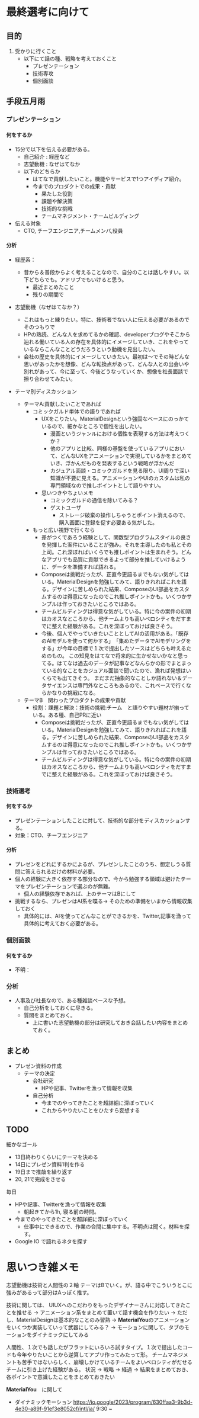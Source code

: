 # 最終選考に向けて

## 目的

1. 受かりに行くこと
    - 以下にて話の種、戦略を考えておくこと
        - プレゼンテーション
        - 技術専攻
        - 個別面談

## 手段五月雨

### プレゼンテーション
#### 何をするか
- 15分で以下を伝える必要がある。
    - 自己紹介 : 経歴など
    - 志望動機 : なぜはてなか
    - 以下のどちらか
        - はてなで貢献したいこと。機能やサービスで1つアイディア紹介。
        - 今までのプロダクトでの成果・貢献
            - 果たした役割
            - 課題や解決策
            - 技術的な挑戦
            - チームマネジメント・チームビルディング
- 伝える対象
    - CTO, チーフエンジニア,チームメンバ,役員

#### 分析
- 経歴系：
    - 昔から＆普段からよく考えることなので、自分のことは話しやすい。以下どちらでも。アドリブでもいけると思う。
        - 最近まとめたこと
        - 残りの期間で

- 志望動機（なぜはてなか？）
    - これはもっと練りたい。特に、技術者でない人に伝える必要があるのでそのつもりで
    - HPの熟読、どんな人を求めてるかの確認、developerブログやそこから辿れる働いている人の存在を具体的にイメージしていき、これをやっているならこんなことどうだろうという動機を見出したい。
    - 会社の歴史を具体的にイメージしていきたい。最初は〜でその時どんな思いがあったかを想像、どんな転換点があって、どんな人との出会いや別れがあって、今に至って、今後どうなっていくか、想像を社長面談で擦り合わせてみたい。
- テーマ別ディスカッション
    - テーマA:貢献したいことであれば
        - コミックガルド単体での語りであれば
            - UXをこりたい。MaterialDesignという強固なベースにのっかているので、細かなところで個性を出したい。
                - 漫画というジャンルにおける個性を表現する方法は考えつくか？
                - 他のアプリと比較、同様の基盤を使っているアプリにおいて、どんなUXをアニメーションで実現しているかをまとめていき、浮かんだものを発表するという戦略が浮かんだ
                - カジュアル面談・コミックガルドを見る限り、UI周りで深い知識が不要に見える。アニメーションやUIのカスタムは私の専門領域なので推しポイントとして語りやすい。  
            - 思いつきやちょいメモ
                - コミックガルドの通信を除いてみる？
                - ゲストユーザ
                    - ストレージ破棄の操作しちゃうとポイント消えるので、購入画面に登録を促す必要ある気がした。
        - もっと広い視野で行くなら
            - 差がつくであろう経験として、関数型プログラムスタイルの良さを発揮した案件にいることが強み。それを主導したのも私とその上司。これ深ぼればいくらでも推しポイントは生まれそう。どんなアプリでも品質に貢献できるよって部分を推していけるように、データを準備すれば語れる。
            - Composeは挑戦だったが、正直今更語るまでもない気がしてはいる。MaterialDesignを勉強してみて、語りきれればこれを語る。デザインに苦しめられた結果、ComposeのUI部品をカスタムするのは得意になったのでこれ推しポイントかも。いくつかサンプルは作っておきたいところではある。
            - チームビルディングは得意な気がしている。特に今の案件の初期はカオスなところから、他チームよりも高いベロシティをだすまでに整えた経験がある。これを深ぼっておけば良さそう。
            - 今後、個人でやっていきたいこととしてAIの活用がある。「既存のAIモデルを使って何かする」　「集めたデータでAIモデリングをする」が今年の目標で１次で提出したソースはどちらも叶えるためのもの。
            この知見をはてなで将来的に生かせないかなと思ってる。はてなは過去のデータが記事などなんらかの形でまとまっている的なことをカジュアル面談で聞いたので、漁れば発想はいくらでも出てきそう。
            まだまだ抽象的なことしか語れない＆データサイエンスは専門外なところもあるので、これベースで行くならかなりの挑戦になる。
    - テーマB　関わったプロダクトの成果や貢献
        - 役割：課題と解決：技術の挑戦:チーム　と語りやすい題材が揃っている。ある種、自己PRに近い
            - Composeは挑戦だったが、正直今更語るまでもない気がしてはいる。MaterialDesignを勉強してみて、語りきれればこれを語る。デザインに苦しめられた結果、ComposeのUI部品をカスタムするのは得意になったのでこれ推しポイントかも。いくつかサンプルは作っておきたいところではある。
            - チームビルディングは得意な気がしている。特に今の案件の初期はカオスなところから、他チームよりも高いベロシティをだすまでに整えた経験がある。これを深ぼっておけば良さそう。

### 技術選考
#### 何をするか
- プレゼンテーションしたことに対して、技術的な部分をディスカッションする。
- 対象：CTO、チーフエンジニア

#### 分析

- プレゼンをどれにするかによるが、プレゼンしたことのうち、想定しうる質問に答えられるだけの材料が必要。
- 個人の経験に大きく依存する部分なので、今から勉強する領域は避けたテーマをプレゼンテーションで選ぶのが無難。
    - 個人の経験依存であれば、上のテーマはBにして
- 挑戦するなら、プレゼンはAI系を喋る-> そのための準備をいまから情報収集しておく
    - 具体的には、AIを使ってどんなことができるかを、Twitter,記事を漁って具体的に考えておく必要がある。

### 個別面談
#### 何をするか

- 不明：

### 分析

- 人事及び社長なので、ある種雑談ベースな予想。
    - 自己分析をしておくに尽きる。
    - 質問をまとめておく。
        - 上に書いた志望動機の部分は研究しておき会話したい内容をまとめておく。


## まとめ
- プレゼン資料の作成
    - テーマの決定
        - 会社研究
            - HPや記事、Twitterを漁って情報を収集
        - 自己分析
            - 今までのやってきたことを超詳細に深ぼっていく
            - これからやりたいことをひたすら妄想する


## TODO 
細かなゴール
- 13日終わりくらいにテーマを決める
- 14日にプレゼン資料1判を作る
- 19日まで推敲を繰り返す
- 20, 21で完成をさせる

毎日
- HPや記事、Twitterを漁って情報を収集
    - 朝起きてから1h, 寝る前の時間。
- 今までのやってきたことを超詳細に深ぼっていく
    - 仕事中にできるので、作業の合間に集中する。不明点は聞く。材料を探す。
- Google IO で語れるネタを探す



# 思いつき雑メモ
志望動機は技術と人間性の２軸
テーマはBでいく。が、語る中でこういうとこに強みがあるって部分はAっぽく推す。

技術に関しては、
UIUXへのこだわりをもったデザイナーさんに対応してきたことを推せる
-> アニメーション系をまとめて置いて話す機会を作りたい
-> ただし、MaterialDesignは基本的なことのみ習熟
-> **MaterialYou**のアニメーションをいくつか実装していって武器にしてみる？
-> モーションに関して、タブのモーションをダイナミックにしてみる

人間性、１次でも話したがフラットにいろいろ試すタイプ。１次で提出したコードも今年やりたいことから逆算してアプリ作ってみたって形。
チームマネジメントも苦手ではないらしく、崩壊しかけているチームをよいベロシティがだせるチームに引き上げた経験がある。
状況 -> 戦略 -> 経過 -> 結果をまとめておき、各ポイントで意識したことをまとめておきたい


**MaterialYou**　に関して
 - ダイナミックモーション
 https://io.google/2023/program/630ffaa3-9b3d-4e30-a89f-91ef3e8052cf/intl/ja/
 9:30 ~